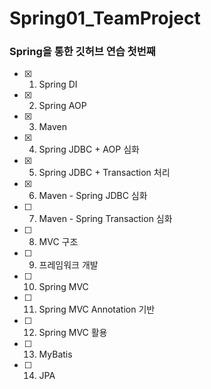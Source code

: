 # Spring01_TeamProject
### Spring을 통한 깃허브 연습 첫번째


- [x] 1) Spring DI   
- [x] 2) Spring AOP
- [x] 3) Maven
- [x] 4) Spring JDBC + AOP 심화
- [x] 5) Spring JDBC + Transaction 처리
- [x] 6) Maven - Spring JDBC 심화
- [ ] 7) Maven - Spring Transaction 심화
- [ ] 8) MVC 구조
- [ ] 9) 프레임워크 개발
- [ ] 10) Spring MVC
- [ ] 11) Spring MVC Annotation 기반
- [ ] 12) Spring MVC 활용
- [ ] 13) MyBatis
- [ ] 14) JPA

